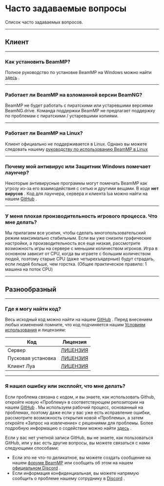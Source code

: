 # Часто задаваемые вопросы

Список часто задаваемых вопросов.

---

## **Клиент**

---

### **Как установить BeamMP?**

Полное руководство по установке BeamMP на Windows можно найти [здесь](https://docs.beammp.com/game/getting-started/) .

---

### **Работает ли BeamMP на взломанной версии BeamNG?**

BeamMP не будет работать с пиратскими или устаревшими версиями BeamNG.drive. Команда поддержки BeamMP не предлагает поддержку по проблемам с пиратскими / устаревшими копиями.

---

### **Работает ли BeamMP на Linux?**

Клиент официально не поддерживается в Linux. Однако вы можете следовать нашему [руководству по использованию BeamMP в Linux](../game/getting-started/#2b-linux-installation)

---

### **Почему мой антивирус или Защитник Windows помечает лаунчер?**

Некоторые антивирусные программы могут помечать BeamMP как угрозу из-за его взаимодействия с сетью и другими вещами. В коде **нет вирусов** . Код для лаунчера, сервера и клиента lua можно найти на нашем [GitHub](https://github.com/BeamMP) .

---

### **У меня плохая производительность игрового процесса. Что мне делать?**

Мы прилагаем все усилия, чтобы сделать многопользовательский режим максимально стабильным. Если вы уже снизили графические настройки, а производительность все еще низкая, рассмотрите возможность игры на сервере с меньшим количеством игроков. Игра в основном зависит от CPU, когда вы играете с большим количеством людей, поэтому старые CPU (даже четырехъядерные) будут страдать, если людей больше, чем горстка. (Общее практическое правило: 1 машина на поток CPU)

---

## **Разнообразный**

---

### **Где я могу найти код?**

Весь исходный код можно найти на нашем [GitHub](https://github.com/BeamMP) . Перед внесением любых изменений помните, что код подчиняется нашим [Условиям использования](https://forum.beammp.com/t/terms-of-use-v1-0/43) и лицензиям:

Код | Лицензия
--- | :-:
Сервер | [ЛИЦЕНЗИЯ](https://github.com/BeamMP/BeamMP-Server/blob/master/LICENSE)
Пусковая установка | [ЛИЦЕНЗИЯ](https://github.com/BeamMP/BeamMP-Launcher/blob/master/LICENSE)
Клиент Луа | [ЛИЦЕНЗИЯ](https://github.com/BeamMP/BeamMP/blob/development/LICENSE)

---

### **Я нашел ошибку или эксплойт, что мне делать?**

Если проблема связана с кодом, и вы знаете, как использовать Github, откройте новую «Проблему» в соответствующем репозитории на нашем [GitHub](https://github.com/BeamMP) . Мы используем рабочий процесс, основанный на проблемах, поэтому даже если у вас уже есть исправление ошибки, рассмотрите возможность открытия новой «Проблемы», а затем откройте «Запрос на извлечение» с решениями для проблемы. Более подробную информацию о содействии можно найти [здесь](https://github.com/BeamMP/BeamMP/blob/development/CONTRIBUTING.md) .

Если у вас нет учетной записи GitHub, вы не знаете, как пользоваться GitHub, или у вас есть другие вопросы, вы можете связаться с нами следующими способами:

- Если это не что-то деликатное, вы можете создать сообщение на нашем [форуме BeamMP](https://forum.beammp.com) или сообщить об этом на нашем [официальном Discord](https://discord.gg/beammp) .
- Если информация конфиденциальная, вы можете напрямую сообщить о проблеме нашему сотруднику в [Discord](https://discord.gg/beammp) .
